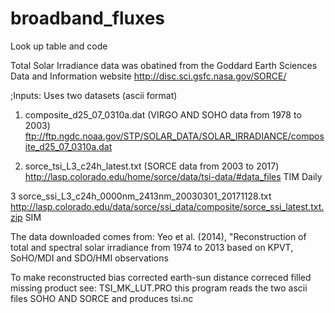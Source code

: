 # broadband_fluxes
Look up table and code

Total Solar Irradiance data was obatined from the Goddard Earth Sciences Data and Information website
http://disc.sci.gsfc.nasa.gov/SORCE/

;Inputs: Uses two datasets (ascii format)
1) composite_d25_07_0310a.dat (VIRGO AND SOHO data from 1978 to 2003)
   ftp://ftp.ngdc.noaa.gov/STP/SOLAR_DATA/SOLAR_IRRADIANCE/composite_d25_07_0310a.dat

2) sorce_tsi_L3_c24h_latest.txt  (SORCE data from 2003 to 2017)
   http://lasp.colorado.edu/home/sorce/data/tsi-data/#data_files
   TIM Daily

3 sorce_ssi_L3_c24h_0000nm_2413nm_20030301_20171128.txt
   http://lasp.colorado.edu/data/sorce/ssi_data/composite/sorce_ssi_latest.txt.zip
   SIM

The data downloaded comes from:
Yeo et al. (2014), "Reconstruction of total and spectral solar irradiance from 1974 to 2013 based on KPVT, SoHO/MDI and SDO/HMI observations

To make reconstructed bias corrected earth-sun distance correced filled missing product see: TSI_MK_LUT.PRO
this program reads the two ascii files SOHO AND SORCE and produces tsi.nc


